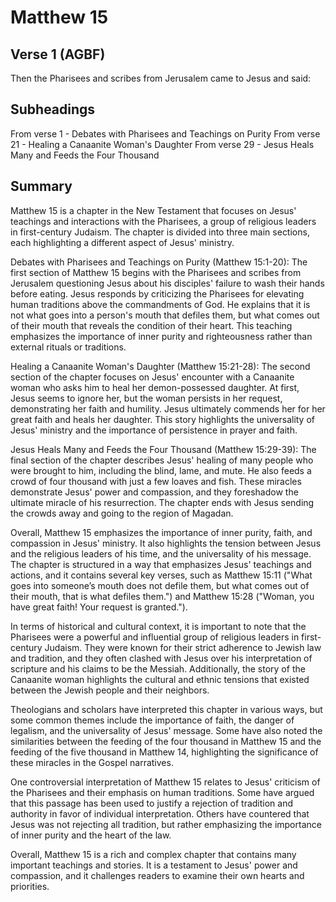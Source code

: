 # Matthew 15

## Verse 1 (AGBF)

Then the Pharisees and scribes from Jerusalem came to Jesus and said:

## Subheadings

From verse 1 - Debates with Pharisees and Teachings on Purity
From verse 21 - Healing a Canaanite Woman's Daughter
From verse 29 - Jesus Heals Many and Feeds the Four Thousand

## Summary

Matthew 15 is a chapter in the New Testament that focuses on Jesus' teachings and interactions with the Pharisees, a group of religious leaders in first-century Judaism. The chapter is divided into three main sections, each highlighting a different aspect of Jesus' ministry.

Debates with Pharisees and Teachings on Purity (Matthew 15:1-20):
The first section of Matthew 15 begins with the Pharisees and scribes from Jerusalem questioning Jesus about his disciples' failure to wash their hands before eating. Jesus responds by criticizing the Pharisees for elevating human traditions above the commandments of God. He explains that it is not what goes into a person's mouth that defiles them, but what comes out of their mouth that reveals the condition of their heart. This teaching emphasizes the importance of inner purity and righteousness rather than external rituals or traditions.

Healing a Canaanite Woman's Daughter (Matthew 15:21-28):
The second section of the chapter focuses on Jesus' encounter with a Canaanite woman who asks him to heal her demon-possessed daughter. At first, Jesus seems to ignore her, but the woman persists in her request, demonstrating her faith and humility. Jesus ultimately commends her for her great faith and heals her daughter. This story highlights the universality of Jesus' ministry and the importance of persistence in prayer and faith.

Jesus Heals Many and Feeds the Four Thousand (Matthew 15:29-39):
The final section of the chapter describes Jesus' healing of many people who were brought to him, including the blind, lame, and mute. He also feeds a crowd of four thousand with just a few loaves and fish. These miracles demonstrate Jesus' power and compassion, and they foreshadow the ultimate miracle of his resurrection. The chapter ends with Jesus sending the crowds away and going to the region of Magadan.

Overall, Matthew 15 emphasizes the importance of inner purity, faith, and compassion in Jesus' ministry. It also highlights the tension between Jesus and the religious leaders of his time, and the universality of his message. The chapter is structured in a way that emphasizes Jesus' teachings and actions, and it contains several key verses, such as Matthew 15:11 ("What goes into someone’s mouth does not defile them, but what comes out of their mouth, that is what defiles them.") and Matthew 15:28 ("Woman, you have great faith! Your request is granted."). 

In terms of historical and cultural context, it is important to note that the Pharisees were a powerful and influential group of religious leaders in first-century Judaism. They were known for their strict adherence to Jewish law and tradition, and they often clashed with Jesus over his interpretation of scripture and his claims to be the Messiah. Additionally, the story of the Canaanite woman highlights the cultural and ethnic tensions that existed between the Jewish people and their neighbors.

Theologians and scholars have interpreted this chapter in various ways, but some common themes include the importance of faith, the danger of legalism, and the universality of Jesus' message. Some have also noted the similarities between the feeding of the four thousand in Matthew 15 and the feeding of the five thousand in Matthew 14, highlighting the significance of these miracles in the Gospel narratives.

One controversial interpretation of Matthew 15 relates to Jesus' criticism of the Pharisees and their emphasis on human traditions. Some have argued that this passage has been used to justify a rejection of tradition and authority in favor of individual interpretation. Others have countered that Jesus was not rejecting all tradition, but rather emphasizing the importance of inner purity and the heart of the law.

Overall, Matthew 15 is a rich and complex chapter that contains many important teachings and stories. It is a testament to Jesus' power and compassion, and it challenges readers to examine their own hearts and priorities.